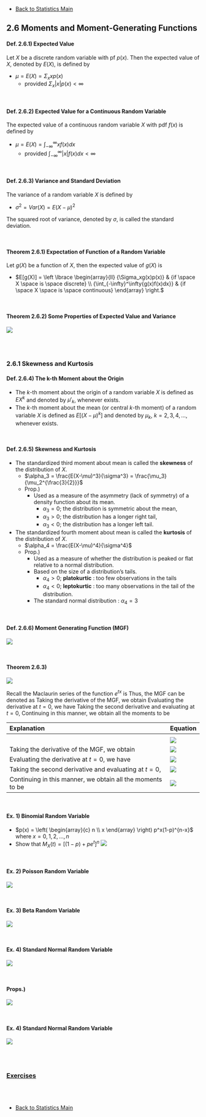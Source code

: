 * [Back to Statistics Main](../../main.md)

## 2.6 Moments and Moment-Generating Functions
#### Def. 2.6.1) Expected Value
Let $X$ be a discrete random variable with pf $p(x)$. Then the expected value of $X$, denoted by $E(X)$, is defined by
* $\mu = E(X) = \Sigma_x{xp(x)}$
  * provided $\Sigma_x{|x|p(x)} \lt \infty$

<br>

#### Def. 2.6.2) Expected Value for a Continuous Random Variable
The expected value of a continuous random variable $X$ with pdf $f(x)$ is defined by
* $\mu = E(X) = \int_{-\infty}^\infty xf(x)dx$
  * provided $\int_{-\infty}^\infty |x|f(x)dx \lt \infty$

<br>

#### Def. 2.6.3) Variance and Standard Deviation
The variance of a random variable $X$ is defined by 
* $\sigma^2 = Var(X) = E(X-\mu)^2$   

The squared root of variance, denoted by $\sigma$, is called the standard deviation. 

<br>

#### Theorem 2.6.1) Expectation of Function of a Random Variable
Let $g(X)$ be a function of $X$, then the expected value of $g(X)$ is
* $`E[g(X)] = \left \lbrace \begin{array}{ll} {\Sigma_xg(x)p(x)} & {if \space X \space is \space discrete} \\ {\int_{-\infty}^\infty{g(x)f(x)dx}} & {if \space X \space is \space continuous} \end{array} \right.`$ 

<br>

#### Theorem 2.6.2) Some Properties of Expected Value and Variance
![](images/001.png)

<br><br>

### 2.6.1 Skewness and Kurtosis
#### Def. 2.6.4) The k-th Moment about the Origin
* The $k$-th moment about the origin of a random variable $X$ is defined as $EX^k$ and denoted by $\mu'_k$, whenever exists.
* The $k$-th moment about the mean (or central $k$-th moment) of a random variable $X$ is defined as $E[(X-\mu)^k]$ and denoted by $\mu_k$, $k=2,3,4, \dots$, whenever exists.

<br>

#### Def. 2.6.5) Skewness and Kurtosis
* The standardized third moment about mean is called the **skewness** of the distribution of $X$.
  * $\alpha_3 = \frac{E(X-\mu)^3}{\sigma^3} = \frac{\mu_3}{\mu_2^{\frac{3}{2}}}$
  * Prop.)
    * Used as a measure of the asymmetry (lack of symmetry) of a density function about its mean.
      * $\alpha_3 = 0$; the distribution is symmetric about the mean, 
      * $\alpha_3 \gt 0$; the distribution has a longer right tail, 
      * $\alpha_3 \lt 0$; the distribution has a longer left tail.
* The standardized fourth moment about mean is called the **kurtosis** of the distribution of $X$.
  * $\alpha_4 = \frac{E(X-\mu)^4}{\sigma^4}$
  * Prop.)
    * Used as a measure of whether the distribution is peaked or flat relative to a normal distribution.
    * Based on the size of a distribution’s tails.
      * $\alpha_4 \gt 0$; **platokurtic** : too few observations in the tails
      * $\alpha_4 \lt 0$; **leptokurtic** : too many observations in the tail of the distribution.
    * The standard normal distribution : $\alpha_4 = 3$

<br>

#### Def. 2.6.6) Moment Generating Function (MGF)
![](images/002.png)

<br>

#### Theorem 2.6.3)
![](images/003.png)

Recall the Maclaurin series of the function $e^{tx}$ is
Thus, the MGF can be denoted as
Taking the derivative of the MGF, we obtain
Evaluating the derivative at $t=0$, we have
Taking the second derivative and evaluating at $t=0$,
Continuing in this manner, we obtain all the moments to be

|Explanation|Equation|
|:----------|:-------|
||
||![](images/005.png)|
|Taking the derivative of the MGF, we obtain|![](images/006.png)|
|Evaluating the derivative at $t=0$, we have|![](images/007.png)|
|Taking the second derivative and evaluating at $t=0$,|![](images/008.png)|
|Continuing in this manner, we obtain all the moments to be|![](images/009.png)|


<br>

#### Ex. 1) Binomial Random Variable
* $`p(x) = \left( \begin{array}{c} n \\ x \end{array} \right) p^x(1-p)^{n-x}`$ where $x=0,1,2, \dots, n$
* Show that $M_X(t)=[(1-p)+pe^t]^n$
  ![](images/011.png)

<br>

#### Ex. 2) Poisson Random Variable
![](images/012.png)

<br>

#### Ex. 3) Beta Random Variable
![](images/013.png)

<br>

#### Ex. 4) Standard Normal Random Variable
![](images/014.png)

<br>

#### Props.)
![](images/010.png)

<br>

#### Ex. 4) Standard Normal Random Variable
![](images/014.png)

<br><br>

### [Exercises](./exercises.md)

<br><br>

* [Back to Statistics Main](../../main.md)